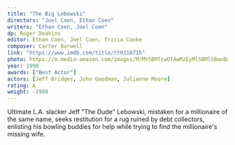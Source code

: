 ```yaml
---
title: "The Big Lebowski"
directors: "Joel Coen, Ethan Coen"
writers: "Ethan Coen, Joel Coen"
dp: Roger Deakins
editor: Ethan Coen, Joel Coen, Tricia Cooke
composer: Carter Burwell
link: "https://www.imdb.com/title/tt0118715"
photo: https://m.media-amazon.com/images/M/MV5BMTcwOTAwMzEyMl5BMl5BanBnXkFtZTcwODkzNjk3OA@@._V1_FMjpg_UX375_.jpg
year: 1998
awards: ["Best Actor"]
actors: [Jeff Bridges, John Goodman, Julianne Moore]
rating: A
weight: -1998
---
```

Ultimate L.A. slacker Jeff "The Dude" Lebowski, mistaken for a millionaire of the same name, seeks restitution for a rug ruined by debt collectors, enlisting his bowling buddies for help while trying to find the millionaire's missing wife.